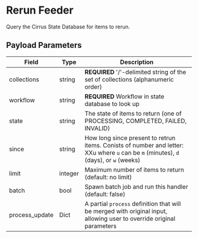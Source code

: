 # Rerun Feeder

Query the Cirrus State Database for items to rerun.

## Payload Parameters

| Field       | Type     | Description |
| ----------- | -------- | ----------- |
| collections | string   | **REQUIRED** '/'-delimited string of the set of collections (alphanumeric order) |
| workflow    | string   | **REQUIRED**  Workflow in state database to look up |
| state       | string   | The state of items to return (one of PROCESSING, COMPLETED, FAILED, INVALID) |
| since       | string   | How long since present to retrun items. Conists of number and letter: XXu where `u` can be `m` (minutes), `d` (days), or `w` (weeks) |
| limit       | integer  | Maximum number of items to return (default: no limit) |
| batch       | bool     | Spawn batch job and run this handler (default: false) |
| process_update | Dict  | A partial `process` definition that will be merged with original input, allowing user to override original parameters |
